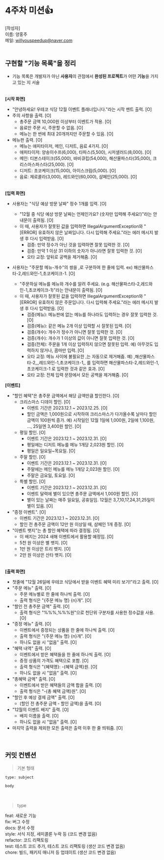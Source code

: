 # 4주차 미션👍

[작성자]　   
이름: 양홍주   
메일: willyouspeedup@naver.com　   
　   

## 구현할 "기능 목록"을 정리
- 기능 목록은 개발자가 아닌 **사용자**의 관점에서 **완성된 프로젝트**가 어떤 **기능**을 가지고 있는 지 서술

　   
**[시작 화면]**
- "안녕하세요! 우테코 식당 12월 이벤트 플래너입니다."라는 시작 멘트 출력.  [O]
- 주의 사항을 출력.  [O]
    - 총주문 금액 10,000원 이상부터 이벤트가 적용.  [O]
    - 음료만 주문 시, 주문할 수 없음.  [O]
    - 메뉴는 한 번에 최대 20개까지만 주문할 수 있음.  [O]
- 메뉴판 출력. [O]
  - 메뉴는 애피타이저, 메인, 디저트, 음료 4가지. [O]
  - 애피타이저: 양송이수프(6,000), 타파스(5,500), 시저샐러드(8,000). [O]
  - 메인: 티본스테이크(55,000), 바비큐립(54,000), 해산물파스타(35,000), 크리스마스파스타(25,000). [O]
  - 디저트: 초코케이크(15,000), 아이스크림(5,000). [O]
  - 음료: 제로콜라(3,000), 레드와인(60,000), 샴페인(25,000). [O]

　   
**[입력 화면]**　 
- 사용자는 "식당 예상 방문 날짜" 정수 1개를 입력. [O]
    - "12월 중 식당 예상 방문 날짜는 언제인가요? (숫자만 입력해 주세요!)"라는 안내문이 출력됨. [O]
    - 이 때, 사용자가 잘못된 값을 입력하면 IllegalArgumentException와 "[ERROR] 유효하지 않은 날짜입니다. 다시 입력해 주세요."라는 에러 메시지 발생 후 다시 입력받음. [O]
        - 검증: 만약 정수가 아닌 것을 입력하면 잘못 입력한 것. [O]
        - 검증: 만약 1 이상 31 이하의 숫자가 아니라면 잘못 입력한 것.  [O]
        - 오타 교정: 앞뒤로 공백을 제거해줌. [O]

- 사용자는 "주문할 메뉴-개수"의 쌍을 ,로 구분하여 한 줄에 입력. ex) 해산물파스타-2,레드와인-1,초코케이크-1. [O]
    - "주문하실 메뉴를 메뉴와 개수를 알려 주세요. (e.g. 해산물파스타-2,레드와인-1,초코케이크-1)"라는 안내문이 출력됨. [O]
    - 이 때, 사용자가 잘못된 값을 입력하면 IllegalArgumentException와 "[ERROR] 유효하지 않은 주문입니다. 다시 입력해 주세요."라는 에러 메시지 발생 후 다시 입력받음. [O]
        - 검증(메뉴): 메뉴판에 없는 메뉴를 하나라도 입력하는 경우 잘못 입력한 것. [O]
        - 검증(메뉴): 같은 메뉴 2개 이상 입력할 시 잘못된 입력. [O]
        - 검증(개수): 개수가 정수가 아니면 잘못 입력한 것. [O]
        - 검증(개수): 개수가 1 이상의 값이 아니면 잘못 입력한 것. [O]
        - 검증(전체): 주문을 1개 이상 입력하지 않으면 잘못된 입력. 예) 아무것도 입력하지 않거나, 콤마만 입력. [O]
        - 오타 교정: 메뉴 사이에 불필요한 ,는 자동으로 제거해줌. 예) ,해산물파스타-2,,,레드와인-1,초코케이크-1,, 를 입력하면 해산물파스타-2,레드와인-1,초코케이크-1 로 입력한 것과 같은 효과. [O]
        - 오타 교정: 전체 입력 문장에서 모든 공백을 제거해줌. [O]

    
**[이벤트]**
- "할인 혜택"은 총주문 금액에서 해당 금액만큼 할인한다. [O]
    - 크리스마스 디데이 할인. [O]
        - 이벤트 기간은 2023.12.1 ~ 2023.12.25. [O]
        - 할인 금액은 1,000원으로 시작하여 크리스마스가 다가올수록 날마다 할인 금액이 100원씩 증가. 예) 시작일인 12월 1일에 1,000원, 2일에 1,100원, ..., 25일엔 3,400원 할인. [O]
    - 평일 할인. [O]
        - 이벤트 기간은 2023.12.1 ~ 2023.12.31. [O]
        - 평일에는 디저트 메뉴를 메뉴 1개당 2,023원 할인. [O]
        - 평일은 일요일~목요일. [O]
    - 주말 할인. [O]
        - 이벤트 기간은 2023.12.1 ~ 2023.12.31. [O]
        - 주말에는 메인 메뉴를 메뉴 1개당 2,023원 할인. [O]
        - 주말은 금요일, 토요일. [O]
    - 특별 할인. [O]
        - 이벤트 기간은 2023.12.1 ~ 2023.12.31. [O]
        - 이벤트 달력에 별이 있으면 총주문 금액에서 1,000원 할인. [O]
        - 별이 있는 날짜는 매주 일요일, 공휴일임. 12월은 3,7,10,17,24,31,25일이 별이 있음. [O]
- "증정 이벤트". [O]
    - 이벤트 기간은 2023.12.1 ~ 2023.12.31. [O]
    - 할인 전 총주문 금액이 12만 원 이상일 때, 샴페인 1개 증정. [O]
- "이벤트 뱃지"는 총 할인 혜택에 따라 결정됨. [O]
    - 이 배지는 2024 새해 이벤트에서 활용할 예정임. [O]
    - 5천 원 이상은 별 뱃지. [O]
    - 1만 원 이상은 트리 뱃지. [O]
    - 2만 원 이상은 산타 뱃지. [O]

　   
**[출력 화면]**　
- 첫줄에 "12월 26일에 우테코 식당에서 받을 이벤트 혜택 미리 보기!"라고 출력. [O]
- "주문 메뉴" 출력. [O]
    - 주문 메뉴별로 한 줄에 하나씩 출력. [O]
    - 출력 형식은 "{주문 메뉴 명} {n}개". [O]
- "할인 전 총주문 금액" 출력. [O]
    - 출력 형식은 "%%%,%%%원"으로 천단위 구분자를 사용한 정수값을 사용. [O]
- "증정 메뉴" 출력. [O]
    - 이벤트에서 증정되는 상품을 한 줄에 하나씩 출력. [O]
    - 출력 형식은 "{주문 메뉴 명} {n}개". [O]
    - 하나도 없을 시 "없음" 출력. [O]
- "혜택 내역" 출력. [O]
    - 이벤트에서 받은 혜택들을 한 줄에 하나씩 출력. [O]
    - 증정 상품의 가격도 혜택으로 포함. [O]
    - 출력 형식은 "{혜택명}: -{혜택 금액}원. [O]
    - 하나도 없을 시 "없음" 출력. [O]
- "총혜택 금액" 출력. [O]
    - 이벤트에서 받은 혜택들의 금액 합을 출력. [O]
    - 출력 형식은 "-{총 혜택 금액}원". [O]
- "할인 후 예상 결제 금액" 출력. [O]
    - (할인 전 총주문 금액 - 할인 금액)을 출력. [O]
- "12월의 이벤트 배지" 출력. [O]
    - 배지 이름을 출력. [O]
    - 하나도 없을 시 "없음" 출력. [O]
- 마지막 출력을 제외한 모든 출력은 출력 이후 한 줄 띄워줌. [O]

　   
## 커밋 컨벤션

> 기본 형태
~~~
type: subject

body
~~~
　   
> type

feat: 새로운 기능　   
fix: 버그 수정　   
docs: 문서 수정　   
style: 서식 지정, 세미콜론 누락 등 (코드 변경 없음)　   
refactor: 코드 리팩토링　   
test: 테스트 코드 추가, 테스트 코드 리팩토링 (생산 코드 변경 없음)　   
chore: 빌드, 패키지 매니저 등 업데이트  (생산 코드 변경 없음)　   
　   
